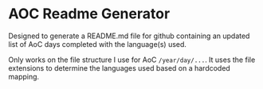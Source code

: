 # AOC Readme Generator

Designed to generate a README.md file for github containing an updated list of AoC days completed with the language(s) used.

Only works on the file structure I use for AoC `/year/day/...`. It uses the file extensions to determine the languages used based on a hardcoded mapping.
